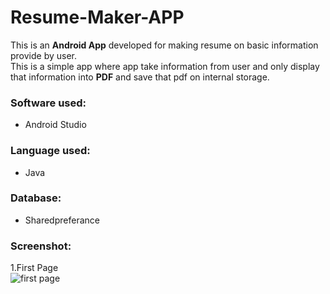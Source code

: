 # Resume-Maker-APP
This is an **Android App** developed for making resume on basic information provide by user.  
This is a simple app where app take information from user and only display that information 
into **PDF** and save that pdf on internal storage.
### Software used:
* Android Studio
### Language used:
* Java
### Database:
* Sharedpreferance
### Screenshot:
1.First Page  
![first page]()
